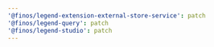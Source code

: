 ```yaml
---
'@finos/legend-extension-external-store-service': patch
'@finos/legend-query': patch
'@finos/legend-studio': patch
---
```


